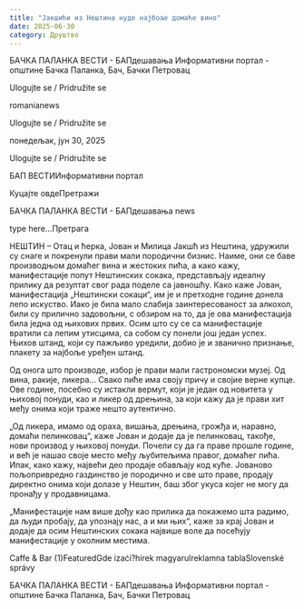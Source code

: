 ```yaml
---
title: "Јакшићи из Нештина нуде најбоље домаће вино"
date: 2025-06-30
category: Друштво
---
```


БАЧКА ПАЛАНКА ВЕСТИ - БАПдешавања Информативни портал - општине Бачка Паланка, Бач, Бачки Петровац

Ulogujte se / Pridružite se

romanianews

Ulogujte se / Pridružite se

понедељак, јун 30, 2025

Ulogujte se / Pridružite se

БАП ВЕСТИИнформативни портал

Куцајте овдеПретражи

БАЧКА ПАЛАНКА ВЕСТИ - БАПдешавања news

type here...Претрага

НЕШТИН – Отац и ћерка, Јован и Милица Јакшћ из Нештина, удружили су снаге и покренули прави мали породични бизнис. Наиме, они се баве производњом домаћег вина и жестоких пића, а како кажу, манифестације попут Нештинских сокака, представљају идеалну прилику да резултат свог рада поделе са јавношћу.
Како каже Јован, манифестација „Нештински сокаци“, им је и претходне године донела лепо искуство. Иако је била мало слабија заинтересованост за алкохол, били су прилично задовољни, с обзиром на то, да је ова манифестација била једна од њихових првих.
Осим што су се са манифестације вратили са лепим утисцима, са собом су понели још један успех. Њихов штанд, који су пажљиво уредили, добио је и званично признање, плакету за најбоље уређен штанд.


Од онога што производе, избор је прави мали гастрономски музеј. Од вина, ракије, ликера… Свако пиће има своју причу и својие верне купце. Ове године, посебно су истакли вермут, који је један од новитета у њиховој понуди, као и ликер од дрењина, за који кажу да је прави хит међу онима који траже нешто аутентично.


„Од ликера, имамо од ораха, вишања, дрењина, грожђа и, наравно, домаћи пелинковац“, каже Јован и додаје да је пелинковац, такође, нови производ у њиховој понуди. Почели су да га праве прошле године, и већ је нашао своје место међу љубитељима правог, домаћег пића.
Ипак, како кажу, највећи део продаје обављају код куће. Јованово пољопривредно газдинство је породично и све што праве, продају директно онима који долазе у Нештин, баш због укуса којег не могу да пронађу у продавницама.


„Манифестације нам више дођу као прилика да покажемо шта радимо, да људи пробају, да упознају нас, а и ми њих“, каже за крај Јован и додаје да осим Нештинских сокака највише воле да посећују манифестације у околним местима.

Caffe & Bar (1)FeaturedGde izaći?hírek magyarulreklamna tablaSlovenské správy

БАЧКА ПАЛАНКА ВЕСТИ - БАПдешавања Информативни портал - општине Бачка Паланка, Бач, Бачки Петровац

